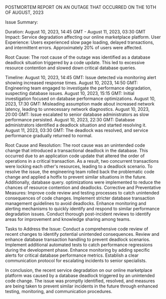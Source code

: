 POSTMORTEM REPORT ON AN OUTAGE THAT OCCURRED ON THE 10TH OF AUGUST, 2023



Issue Summary:

Duration: August 10, 2023, 14:45 GMT - August 11, 2023, 03:30 GMT Impact: Service degradation affecting our online marketplace platform. User Experience: Users experienced slow page loading, delayed transactions, and intermittent errors. Approximately 20% of users were affected.

Root Cause:
The root cause of the outage was identified as a database deadlock situation triggered by a code update. This led to excessive resource contention and slowed down critical database queries.

Timeline:
August 10, 2023, 14:45 GMT: Issue detected via monitoring alert showing increased response times.
August 10, 2023, 14:50 GMT: Engineering team engaged to investigate the performance degradation, suspecting database issues.
August 10, 2023, 15:15 GMT: Initial investigation focused on database performance optimizations.
August 10, 2023, 17:30 GMT: Misleading assumption made about increased network latency, leading to unnecessary network diagnostics.
August 10, 2023, 20:00 GMT: Issue escalated to senior database administrators as slow performance persisted.
August 10, 2023, 22:30 GMT: Database administrators identified a deadlock situation and started resolving it.
August 11, 2023, 03:30 GMT: The deadlock was resolved, and service performance gradually returned to normal.

Root Cause and Resolution:
The root cause was an unintended code change that introduced a transactional deadlock in the database. This occurred due to an application code update that altered the order of operations in a critical transaction. As a result, two concurrent transactions were locking each other's resources, leading to a deadlock scenario.
To resolve the issue, the engineering team rolled back the problematic code change and applied a hotfix to prevent similar situations in the future. Additionally, database query. 
optimizations were implemented to reduce the chances of resource contention and deadlocks.
Corrective and Preventative Measures:
Improve code review and testing processes to catch unintended consequences of code changes.
Implement stricter database transaction management guidelines to avoid deadlocks.
Enhance monitoring and alerting mechanisms to quickly identify and respond to similar performance degradation issues.
Conduct thorough post-incident reviews to identify areas for improvement and knowledge sharing among teams.

Tasks to Address the Issue:
Conduct a comprehensive code review of recent changes to identify potential unintended consequences.
Review and enhance database transaction handling to prevent deadlock scenarios.
Implement additional automated tests to catch performance regressions during the development phase.
Enhance monitoring by adding specific alerts for critical database performance metrics.
Establish a clear communication protocol for escalating incidents to senior specialists.


In conclusion, the recent service degradation on our online marketplace platform was caused by a database deadlock triggered by an unintended code change. The issue was promptly identified, resolved, and measures are being taken to prevent similar incidents in the future through enhanced testing, monitoring, and communication procedures.

